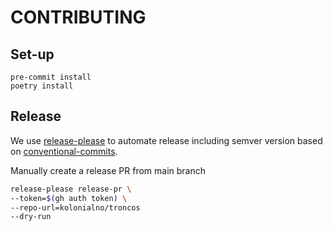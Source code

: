# CONTRIBUTING

## Set-up

```shell
pre-commit install
poetry install
```

## Release

We use [release-please](https://github.com/googleapis/release-please) to automate release including semver version based on [conventional-commits](https://www.conventionalcommits.org/en/v1.0.0/).

Manually create a release PR from main branch

```bash
release-please release-pr \
--token=$(gh auth token) \
--repo-url=kolonialno/troncos
--dry-run
```
